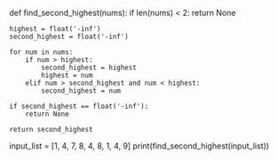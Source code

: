 def find_second_highest(nums):
    if len(nums) < 2:
        return None 
    
    highest = float('-inf')
    second_highest = float('-inf')
    
    for num in nums:
        if num > highest:
            second_highest = highest
            highest = num
        elif num > second_highest and num < highest:
            second_highest = num
    
    if second_highest == float('-inf'):
        return None  
    
    return second_highest

input_list = [1, 4, 7, 8, 4, 8, 1, 4, 9]
print(find_second_highest(input_list))  
